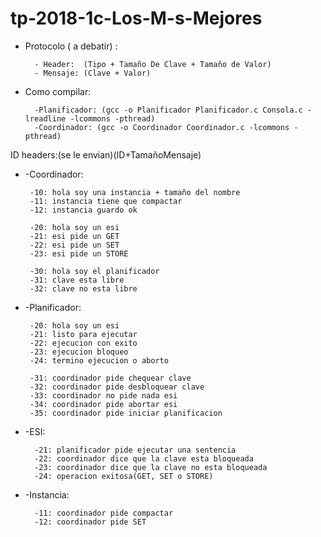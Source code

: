 # tp-2018-1c-Los-M-s-Mejores

* Protocolo ( a debatir)  : 

		- Header:  (Tipo + Tamaño De Clave + Tamaño de Valor)
		- Mensaje: (Clave + Valor)

* Como compilar:

 		-Planificador: (gcc -o Planificador Planificador.c Consola.c -lreadline -lcommons -pthread)
 		-Coordinador: (gcc -o Coordinador Coordinador.c -lcommons -pthread)

ID headers:(se le envian)(ID+TamañoMensaje)
 * -Coordinador:

  		-10: hola soy una instancia + tamaño del nombre
  		-11: instancia tiene que compactar
		-12: instancia guardo ok
		
  		-20: hola soy un esi
  		-21: esi pide un GET
  		-22: esi pide un SET
  		-23: esi pide un STORE
		
  		-30: hola soy el planificador
  		-31: clave esta libre
  		-32: clave no esta libre


 * -Planificador:

  		-20: hola soy un esi
  		-21: listo para ejecutar
  		-22: ejecucion con exito
  		-23: ejecucion bloqueo
		-24: termino ejecucion o aborto
  
  		-31: coordinador pide chequear clave  
  		-32: coordinador pide desbloquear clave
  		-33: coordinador no pide nada esi
		-34: coordinador pide abortar esi
		-35: coordinador pide iniciar planificacion

* -ESI:
		
		-21: planificador pide ejecutar una sentencia
		-22: coordinador dice que la clave esta bloqueada
		-23: coordinador dice que la clave no esta bloqueada
		-24: operacion exitosa(GET, SET o STORE)
		
* -Instancia:

		-11: coordinador pide compactar
		-12: coordinador pide SET
